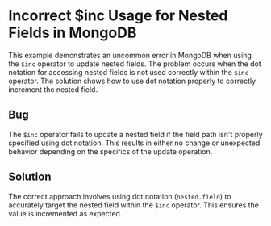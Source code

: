 # Incorrect $inc Usage for Nested Fields in MongoDB
This example demonstrates an uncommon error in MongoDB when using the `$inc` operator to update nested fields. The problem occurs when the dot notation for accessing nested fields is not used correctly within the `$inc` operator.  The solution shows how to use dot notation properly to correctly increment the nested field.

## Bug
The `$inc` operator fails to update a nested field if the field path isn't properly specified using dot notation.  This results in either no change or unexpected behavior depending on the specifics of the update operation. 

## Solution
The correct approach involves using dot notation (`nested.field`) to accurately target the nested field within the `$inc` operator. This ensures the value is incremented as expected. 